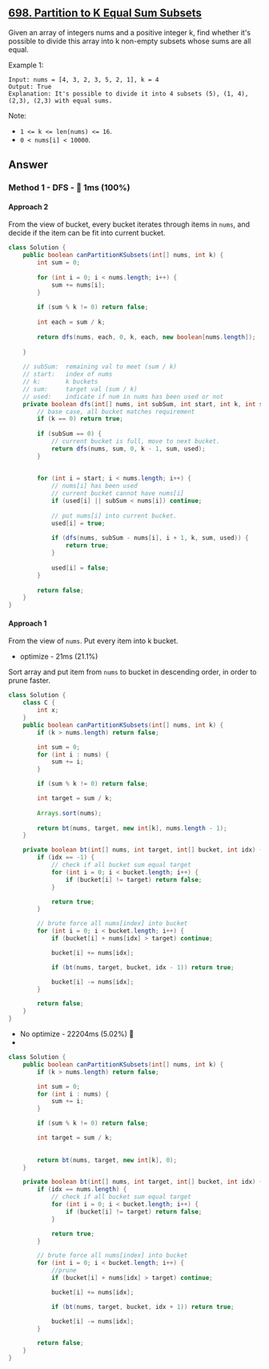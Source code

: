 ## [698. Partition to K Equal Sum Subsets](https://leetcode.com/problems/partition-to-k-equal-sum-subsets/)

Given an array of integers nums and a positive integer k, find whether it's possible to divide this array into k non-empty subsets whose sums are all equal.

Example 1:

```
Input: nums = [4, 3, 2, 3, 5, 2, 1], k = 4
Output: True
Explanation: It's possible to divide it into 4 subsets (5), (1, 4), (2,3), (2,3) with equal sums.
```

Note:

- `1 <= k <= len(nums) <= 16`.
- `0 < nums[i] < 10000`.

## Answer
### Method 1 - DFS - :rocket: 1ms (100%)

#### Approach 2
From the view of bucket, every bucket iterates through items in `nums`, and decide if the item can be fit into current bucket.

```java
class Solution {
    public boolean canPartitionKSubsets(int[] nums, int k) {
        int sum = 0;
        
        for (int i = 0; i < nums.length; i++) {
            sum += nums[i];
        }
        
        if (sum % k != 0) return false;
        
        int each = sum / k;
        
        return dfs(nums, each, 0, k, each, new boolean[nums.length]);
        
    }
    
    // subSum:  remaining val to meet (sum / k)
    // start:   index of nums
    // k:       k buckets
    // sum:     target val (sum / k)
    // used:    indicate if num in nums has been used or not
    private boolean dfs(int[] nums, int subSum, int start, int k, int sum, boolean[] used) {
        // base case, all bucket matches requirement
        if (k == 0) return true;
        
        if (subSum == 0) {
            // current bucket is full, move to next bucket.
            return dfs(nums, sum, 0, k - 1, sum, used);
        }
        
        
        for (int i = start; i < nums.length; i++) {
            // nums[i] has been used
            // current bucket cannot have nums[i]
            if (used[i] || subSum < nums[i]) continue;
            
            // put nums[i] into current bucket.
            used[i] = true;
            
            if (dfs(nums, subSum - nums[i], i + 1, k, sum, used)) {
                return true;
            }
            
            used[i] = false;
        }
        
        return false;
    }
}
```

#### Approach 1 

From the view of `nums`. Put every item into k bucket.

- optimize - 21ms (21.1%)

Sort array and put item from `nums` to bucket in descending order, in order to prune faster.

```java
class Solution {
    class C {
        int x;
    }
    public boolean canPartitionKSubsets(int[] nums, int k) {
        if (k > nums.length) return false;

        int sum = 0;
        for (int i : nums) {
            sum += i;
        }

        if (sum % k != 0) return false;

        int target = sum / k;
        
        Arrays.sort(nums);
        
        return bt(nums, target, new int[k], nums.length - 1);
    }

    private boolean bt(int[] nums, int target, int[] bucket, int idx) {
        if (idx == -1) {
            // check if all bucket sum equal target
            for (int i = 0; i < bucket.length; i++) {
                if (bucket[i] != target) return false;
            }

            return true;
        }

        // brute force all nums[index] into bucket
        for (int i = 0; i < bucket.length; i++) {
            if (bucket[i] + nums[idx] > target) continue;

            bucket[i] += nums[idx];

            if (bt(nums, target, bucket, idx - 1)) return true;

            bucket[i] -= nums[idx];
        }

        return false;
    }
}
```

- No optimize - 22204ms (5.02%) 🐢
- 
```java
class Solution {
    public boolean canPartitionKSubsets(int[] nums, int k) {
        if (k > nums.length) return false;

        int sum = 0;
        for (int i : nums) {
            sum += i;
        }

        if (sum % k != 0) return false;

        int target = sum / k;
        
        
        return bt(nums, target, new int[k], 0);
    }

    private boolean bt(int[] nums, int target, int[] bucket, int idx) {
        if (idx == nums.length) {
            // check if all bucket sum equal target
            for (int i = 0; i < bucket.length; i++) {
                if (bucket[i] != target) return false;
            }

            return true;
        }

        // brute force all nums[index] into bucket
        for (int i = 0; i < bucket.length; i++) {
            //prune
            if (bucket[i] + nums[idx] > target) continue;

            bucket[i] += nums[idx];

            if (bt(nums, target, bucket, idx + 1)) return true;

            bucket[i] -= nums[idx];
        }

        return false;
    }
}
```

